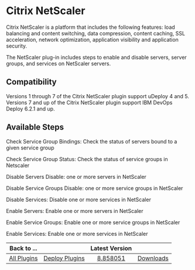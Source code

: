
# Citrix NetScaler

Citrix NetScaler is a platform that includes the following features: load balancing and content switching, data compression, content caching, SSL acceleration, network optimization, application visibility and application security.

The NetScaler plug-in includes steps to enable and disable servers, server groups, and services on NetScaler servers.

## Compatibility

Versions 1 through 7 of the Citrix NetScaler plugin support uDeploy 4 and 5. Versions 7 and up of the Citrix NetScaler plugin support IBM DevOps Deploy 6.2.1 and up.


## Available Steps

Check Service Group Bindings: Check the status of servers bound to a given service group

Check Service Group Status: Check the status of service groups in Netscaler

Disable Servers Disable: one or more servers in NetScaler

Disable Service Groups Disable: one or more service groups in NetScaler

Disable Services: Disable one or more services in NetScaler

Enable Servers: Enable one or more servers in NetScaler

Enable Service Groups: Enable one or more service groups in NetScaler

Enable Services: Enable one or more services in NetScaler



|Back to ...||Latest Version||
| :---: | :---: | :---: | :---: |
|[All Plugins](../../index.md)|[Deploy Plugins](../README.md)|[8.858051](https://raw.githubusercontent.com/UrbanCode/IBM-UCD-PLUGINS/main/files/Netscaler/Netscaler-8.858051.zip)|[Downloads](downloads.md)|
